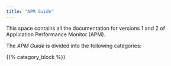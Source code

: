 ```yaml
---
title: "APM Guide"
---
```


This space contains all the documentation for versions 1 and 2 of Application Performance Monitor (APM).

The *APM Guide* is divided into the following categories: 

{{% category_block %}}
